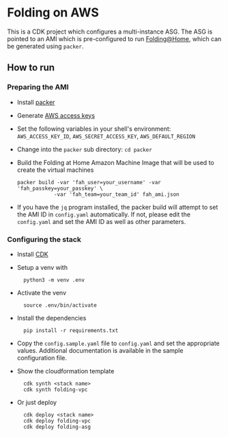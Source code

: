 
# Folding on AWS

This is a CDK project which configures a multi-instance ASG. The ASG is pointed to an AMI which is pre-configured to run [Folding@Home](https://foldingathome.org/), which can be generated using `packer`.

## How to run

### Preparing the AMI

- Install [packer](https://www.packer.io/intro/getting-started/install.html)
- Generate [AWS access keys](https://docs.aws.amazon.com/IAM/latest/UserGuide/id_credentials_access-keys.html#Using_CreateAccessKey)
- Set the following variables in your shell's environment: `AWS_ACCESS_KEY_ID`, `AWS_SECRET_ACCESS_KEY`, `AWS_DEFAULT_REGION`
- Change into the `packer` sub directory: `cd packer`
- Build the Folding at Home Amazon Machine Image that will be used to create the virtual machines
      
      packer build -var 'fah_user=your_username' -var 'fah_passkey=your_passkey' \
                  -var 'fah_team=your_team_id' fah_ami.json

- If you have the `jq` program installed, the packer build will attempt to set the AMI ID in `config.yaml` automatically. If not, please edit the `config.yaml` and set the AMI ID as well as other parameters.

### Configuring the stack

- Install [CDK](https://docs.aws.amazon.com/cdk/latest/guide/getting_started.html#python)
- Setup a venv with 
        
        python3 -m venv .env
        
- Activate the venv

        source .env/bin/activate

- Install the dependencies

        pip install -r requirements.txt

- Copy the `config.sample.yaml` file to `config.yaml` and set the appropriate values. Additional documentation is available in the sample configuration file.
- Show the cloudformation template

        cdk synth <stack name>
        cdk synth folding-vpc

- Or just deploy 
 
        cdk deploy <stack name>
        cdk deploy folding-vpc
        cdk deploy folding-asg
